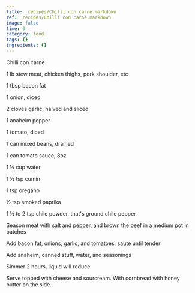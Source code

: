 ```yaml
---
title: _recipes/Chilli con carne.markdown
ref: _recipes/Chilli con carne.markdown
image: false
time: 0
category: food
tags: {}
ingredients: {}
---
```

Chilli con carne

1 lb stew meat, chicken thighs, pork shoulder, etc

1 tbsp bacon fat

1 onion, diced

2 cloves garlic, halved and sliced

1 anaheim pepper

1 tomato, diced

1 can mixed beans, drained

1 can tomato sauce, 8oz

1 ½ cup water

1 ½ tsp cumin

1 tsp oregano

½ tsp smoked paprika

1 ½ to 2 tsp chile powder, that's ground chile pepper

Season meat with salt and pepper, and brown the beef in a medium pot in
batches

Add bacon fat, onions, garlic, and tomatoes; saute until tender

Add anaheim, canned stuff, water, and seasonings

Simmer 2 hours, liquid will reduce

Serve topped with cheese and sourcream. With cornbread with honey butter
on the side.
